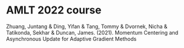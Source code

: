 # AMLT 2022 course

Zhuang, Juntang & Ding, Yifan & Tang, Tommy & Dvornek, Nicha & Tatikonda, Sekhar & Duncan, James. (2021). Momentum Centering and Asynchronous Update for Adaptive Gradient Methods
